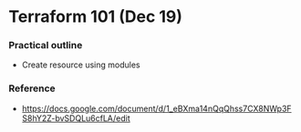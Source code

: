 # Terraform 101 (Dec 19)

### Practical outline

- Create resource using modules

### Reference

- https://docs.google.com/document/d/1_eBXma14nQqQhss7CX8NWp3FS8hY2Z-bvSDQLu6cfLA/edit